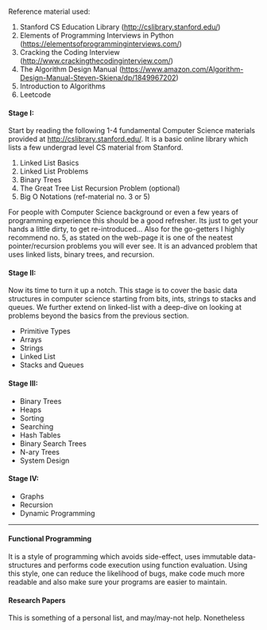 
Reference material used:
1. Stanford CS Education Library (http://cslibrary.stanford.edu/)
2. Elements of Programming Interviews in Python (https://elementsofprogramminginterviews.com/)
3. Cracking the Coding Interview (http://www.crackingthecodinginterview.com/)
4. The Algorithm Design Manual (https://www.amazon.com/Algorithm-Design-Manual-Steven-Skiena/dp/1849967202)
5. Introduction to Algorithms
6. Leetcode

#### Stage I:
Start by reading the following 1-4 fundamental Computer Science materials provided at http://cslibrary.stanford.edu/. 
It is a basic online library which lists a few undergrad level CS material from Stanford.
1. Linked List Basics 
2. Linked List Problems
3. Binary Trees
4. The Great Tree List Recursion Problem (optional)
5. Big O Notations (ref-material no. 3 or 5)

For people with Computer Science background or even a few years of programming experience this 
should be a good refresher. Its just to get your hands a little dirty, to get re-introduced... 
Also for the go-getters I highly recommend no. 5, as stated on the web-page it is one of the neatest 
pointer/recursion problems you will ever see. It is an advanced problem that uses linked lists, 
binary trees, and recursion.

#### Stage II:
Now its time to turn it up a notch. This stage is to cover the basic data structures
in computer science starting from bits, ints, strings to stacks and queues. 
We further extend on linked-list with a deep-dive on looking at problems beyond the basics 
from the previous section. 
- Primitive Types
- Arrays
- Strings
- Linked List
- Stacks and Queues

#### Stage III:
- Binary Trees
- Heaps
- Sorting
- Searching
- Hash Tables
- Binary Search Trees
- N-ary Trees
- System Design

#### Stage IV:
- Graphs
- Recursion
- Dynamic Programming

---------------------

#### Functional Programming
It is a style of programming which avoids side-effect, uses immutable data-structures and performs 
code execution using function evaluation.
Using this style, one can reduce the likelihood of bugs, make code much more readable and also make sure 
your programs are easier to maintain.

#### Research Papers
This is something of a personal list, and may/may-not help. Nonetheless
